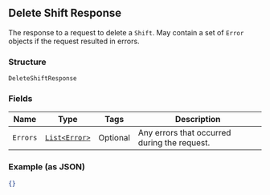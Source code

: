 ## Delete Shift Response

The response to a request to delete a `Shift`. May contain a set of 
`Error` objects if the request resulted in errors.

### Structure

`DeleteShiftResponse`

### Fields

| Name | Type | Tags | Description |
|  --- | --- | --- | --- |
| `Errors` | [`List<Error>`](/doc/models/error.md) | Optional | Any errors that occurred during the request. |

### Example (as JSON)

```json
{}
```

